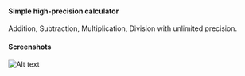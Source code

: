 #### Simple high-precision calculator

Addition, Subtraction, Multiplication, Division with unlimited precision.





#### Screenshots

![Alt text](http://hyacinth.byus.net/moniwiki/wiki.php/high-prec-calc?action=download&value=high-1.png "Optional title")
